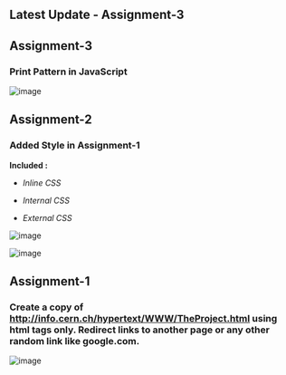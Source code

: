 ## Latest Update - Assignment-3

## Assignment-3
### Print Pattern in JavaScript


![image](https://user-images.githubusercontent.com/95628601/216774568-fc4a80fc-19a4-47bb-b779-f02f12cd61bd.png)


## Assignment-2
### Added Style in Assignment-1

**Included :**

* *Inline CSS*

* *Internal CSS*

* *External CSS*



![image](https://user-images.githubusercontent.com/95628601/213448145-bfee8fa3-7bcb-430f-98de-43c9a834d90c.png)

![image](https://user-images.githubusercontent.com/95628601/213448203-ee273f47-484d-4d56-ab8d-a3271d3cad22.png)



## Assignment-1

### Create a copy of http://info.cern.ch/hypertext/WWW/TheProject.html using html tags only. Redirect links to another page or any other random link like google.com.



![image](https://user-images.githubusercontent.com/95628601/216774676-3bd0a2ee-eb19-4a23-9c12-481c5e7ca2ad.png)
